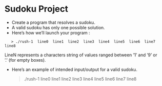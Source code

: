 # Sudoku Project


* Create a program that resolves a sudoku.
* A valid sudoku has only one possible solution.
* Here’s how we’ll launch your program :
```
   > ./rush-1  line0  line1  line2  line3  line4  line5  line6  line7  line8
```
   LineN represents a characters string of values ranged between ’1’ and ’9’ or ’.’ (for empty boxes).

* Here’s an example of intended input/output for a valid sudoku.

   > ./rush-1 line0 line1 line2 line3 line4 line5 line6 line7 line8
 
 
